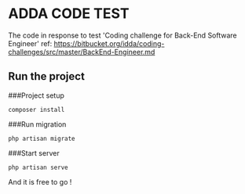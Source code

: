 

# ADDA CODE TEST

The code in response to test 'Coding challenge for Back-End Software Engineer'
ref: https://bitbucket.org/idda/coding-challenges/src/master/BackEnd-Engineer.md


## Run the project

###Project setup

```
composer install

```

###Run migration

```
php artisan migrate

```

###Start server

```
php artisan serve

```

And it is free to go !

